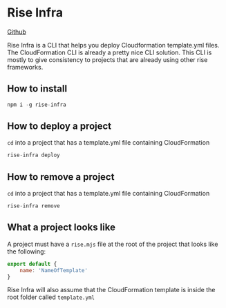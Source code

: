 # Rise Infra

[Github](https://github.com/rise-cli/rise-infra)

Rise Infra is a CLI that helps you deploy Cloudformation template.yml files. The CloudFormation CLI is already a pretty nice CLI solution. This CLI is mostly to give consistency to projects that are already using other rise frameworks.

## How to install

```js
npm i -g rise-infra
```

## How to deploy a project

`cd` into a project that has a template.yml file containing CloudFormation

```js
rise-infra deploy
```

## How to remove a project

`cd` into a project that has a template.yml file containing CloudFormation

```js
rise-infra remove
```

## What a project looks like

A project must have a `rise.mjs` file at the root of the project that looks like the following:

```js
export default {
    name: 'NameOfTemplate'
}
```

Rise Infra will also assume that the CloudFormation template is inside the root folder called `template.yml`
